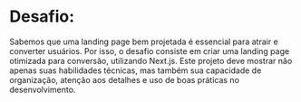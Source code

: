 <h1>Desafio:</h1>
Sabemos que uma landing page bem projetada é essencial para atrair e converter usuários. Por isso, o desafio consiste em criar uma landing page otimizada para conversão, utilizando Next.js. Este projeto deve mostrar não apenas suas habilidades técnicas, mas também sua capacidade de organização, atenção aos detalhes e uso de boas práticas no desenvolvimento.
